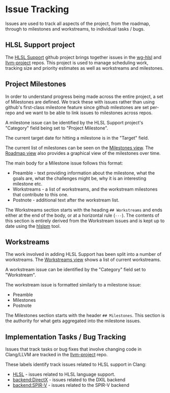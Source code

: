 <!-- {% raw %} -->

# Issue Tracking

Issues are used to track all aspects of the project, from the roadmap, through
to milestones and workstreams, to individual tasks / bugs.

## HLSL Support project

The [HLSL Support](https://github.com/orgs/llvm/projects/4) github project
brings together issues in the [wg-hlsl](https://github.com/llvm/wg-hlsl) and
[llvm-project](https://github.com/llvm/llvm-project) repos. This project is used
to manage scheduling work, tracking size and priority estimates as well as
workstreams and milestones.

## Project Milestones

In order to understand progress being made across the entire project, a set of
Milestones are defined. We track these with issues rather than using github's
first-class milestone feature since github milestones are set per-repo and we
want to be able to link issues to milestones across repos.

A milestone issue can be identified by the HLSL Support project's "Category"
field being set to "Project Milestone".

The current target date for hitting a milestone is in the "Target" field.

The current list of milestones can be seen on the [Milestones
view](https://github.com/orgs/llvm/projects/4/views/15). The [Roadmap
view](https://github.com/orgs/llvm/projects/4/views/12) also provides a
graphical view of the milestones over time.

The main body for a Milestone issue follows this format:

* Preamble - text providing information about the milestone, what the goals are,
  what the challenges might be, why it is an interesting milestone etc.
* Workstreams - a list of workstreams, and the workstream milestones that
  contribute to this one.
* Postnote - additional text after the workstream list.

The Workstreams section starts with the heading `## Workstreams` and ends either
at the end of the body, or at a horizontal rule (`---`). The contents of this
section is entirely derived from the Workstream issues and is kept up to date
using the [hlslpm](../tools/hlslpm/README.md) tool.

## Workstreams

The work involved in adding HLSL Support has been split into a number of
workstreams. The [Workstreams
view](https://github.com/orgs/llvm/projects/4/views/16) shows a list of current
workstreams.

A workstream issue can be identified by the "Category" field set to "Workstream".

The workstream issue is formatted similarly to a milestone issue:

* Preamble
* Milestones
* Postnote

The Milestones section starts with the header `## Milestones`. This section is the authority for what gets aggregated into the milestone issues.


## Implementation Tasks / Bug Tracking

Issues that track tasks or bug fixes that involve changing code in Clang/LLVM
are tracked in the [llvm-project](https://github.com/llvm/llvm-project/issues)
repo.

These labels identify track issues related to HLSL support in Clang:

* [HLSL][1] - issues related to HLSL language support.
* [backend:DirectX][2] - issues related to the DXIL backend
* [backend:SPIR-V][3] - issues related to the SPIR-V backend

[1]: https://github.com/llvm/llvm-project/issues?q=is%3Aopen+is%3Aissue+label%3AHLSL
[2]: https://github.com/llvm/llvm-project/issues?q=is%3Aopen+is%3Aissue+label%3Abackend%3ADirectX
[3]: https://github.com/llvm/llvm-project/issues?q=is%3Aopen+is%3Aissue+label%3Abackend%3ASPIR-V

<!-- {% endraw %} -->
